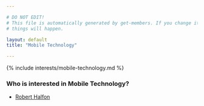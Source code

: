 ```yaml
---

# DO NOT EDIT!
# This file is automatically generated by get-members. If you change it, bad
# things will happen.

layout: default
title: "Mobile Technology"

---
```


{% include interests/mobile-technology.md %}

### Who is interested in Mobile Technology?


* [Robert Halfon](members/robert-halfon.html)
